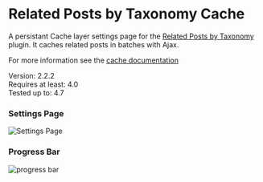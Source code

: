 # Related Posts by Taxonomy Cache

A persistant Cache layer settings page for the [Related Posts by Taxonomy](https://wordpress.org/plugins/related-posts-by-taxonomy/) plugin. It caches related posts in batches with Ajax.

For more information see the [cache documentation](https://keesiemeijer.wordpress.com/related-posts-by-taxonomy/cache/)

Version:           2.2.2  
Requires at least: 4.0  
Tested up to:      4.7  

### Settings Page

![Settings Page](/../screenshots/screenshots/screenshot-1.png?raw=true)

### Progress Bar

![progress bar](/../screenshots/screenshots/screenshot-2.png?raw=true)
